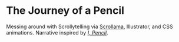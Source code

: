 # The Journey of a Pencil
Messing around with Scrollytelling via [Scrollama](https://github.com/russellsamora/scrollama), Illustrator, and CSS animations. Narrative inspired by *[I, Pencil](https://en.wikipedia.org/wiki/I,_Pencil)*.

